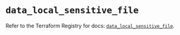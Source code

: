 # `data_local_sensitive_file`

Refer to the Terraform Registry for docs: [`data_local_sensitive_file`](https://registry.terraform.io/providers/hashicorp/local/2.4.1/docs/data-sources/sensitive_file).
